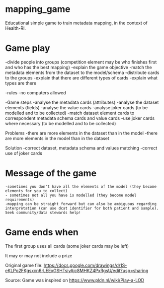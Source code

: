 # mapping_game
Educational simple game to train metadata mapping, in the context of Health-RI.

# Game play 
-divide people into groups (competition element may be who finishes first and who has the best mapping)
-explain the game objective
	-match the metadata elements from the dataset to the model/schema
-distribute cards to the groups
-explain that there are different types of cards
-explain what types are there

-rules
	-no computers allowed
	
-Game steps
	-analyse the metadata cards  (attributes)
	-analyse the dataset elements (fields)
	-analyse the value cards
	-analyse joker cards (to be modelled and to be collected)
	-match dataset element cards to correspondent metadata schema cards and value cards
	-use joker cards where necessary (to be modelled and to be collected)

Problems
	-there are more elements in the dataset than in the model
	-there are more elements in the model than in the dataset

Solution
	-correct dataset, metadata schema and values matching
	-correct use of joker cards

# Message of the game
	-sometimes you don't have all the elements of the model (they become elements for you to collect)
	- sometimes not all you have is modelled (they become model requirements)
	-mapping can be straight forward but can also be ambiguous regarding interpretation (can use dcat identifier for both patient and sample). Seek community/data stewards help!

# Game ends when
The first group uses all cards (some joker cards may be left)

It may or may not include a prize

Original game file: https://docs.google.com/drawings/d/1S-eKLPo2FKgsxcn6rLEExGSHTsiyAjc8MHKZ4PxRgsU/edit?usp=sharing 

Source: Game was inspired on https://www.pldn.nl/wiki/Play-a-LOD 

